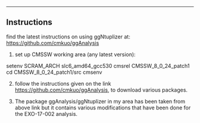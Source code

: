 ------------
Instructions
------------
find the latest instructions on using ggNtuplizer at: https://github.com/cmkuo/ggAnalysis

1) set up CMSSW working area (any latest version): 

setenv SCRAM_ARCH slc6_amd64_gcc530
cmsrel CMSSW_8_0_24_patch1
cd CMSSW_8_0_24_patch1/src
cmsenv

2) follow the instructions given on the link https://github.com/cmkuo/ggAnalysis, to download various packages.

3) The package ggAnalysis/ggNtuplizer in my area has been taken from above link but it contains various modifications 
that have been done for the EXO-17-002 analysis. 

